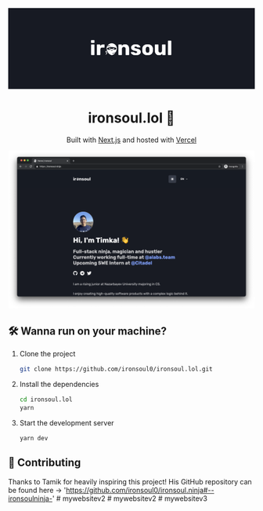 <div align="center">
  <img alt="Logo" src="./public/github-splash.png" width="550" />
</div>
<h1 align="center">
  ironsoul.lol 🥷
</h1>
<p align="center">
   Built with <a href="https://www.nextjs.org/" target="_blank">Next.js</a> and hosted with <a href="https://www.vercel.com/" target="_blank">Vercel</a>
</p>

![demo](./public/screen.png)

## 🛠 Wanna run on your machine?

1. Clone the project

   ```sh
   git clone https://github.com/ironsoul0/ironsoul.lol.git
   ```

1. Install the dependencies

   ```sh
   cd ironsoul.lol
   yarn
   ```

1. Start the development server

   ```sh
   yarn dev
   ```

## 🚁 Contributing

Thanks to Tamik for heavily inspiring this project! His GitHub repository can be found here -> 'https://github.com/ironsoul0/ironsoul.ninja#--ironsoulninja-'
#   m y w e b s i t e v 2 
 
 #   m y w e b s i t e v 2 
 
 #   m y w e b s i t e v 3 
 
 